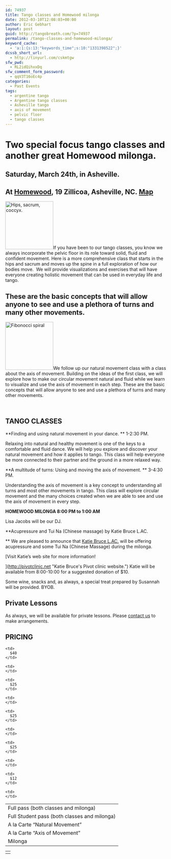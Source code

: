 ```yaml
---
id: 74937
title: Tango classes and Homewood milonga
date: 2012-03-10T12:08:03+00:00
author: Eric Gebhart
layout: post
guid: http://tangobreath.com/?p=74937
permalink: /tango-classes-and-homewood-milonga/
keyword_cache:
  - 'a:1:{s:13:"keywords_time";s:10:"1331398522";}'
dcssb_short_url:
  - http://tinyurl.com/cskmtgw
sfw_pwd:
  - RL2idQihxxDq
sfw_comment_form_password:
  - qqV3T16oEc4p
categories:
  - Past Events
tags:
  - argentine tango
  - Argentine tango classes
  - Asheville tango
  - axis of movement
  - pelvic floor
  - tango classes
---
```

# Two special focus tango classes and another great Homewood milonga.

## Saturday, March 24th, in Asheville.

## At [Homewood](http://www.mybelovedhomewood.com/ "The Homewood website."), 19 Zillicoa, Asheville, NC. [Map](http://maps.google.com/maps?q=190+zillicoa,+asheville,+nc&um=1&ie=UTF-8&hq=&hnear=0x88598b4e1cf9b8eb:0x8eefb5e16d5df521,190+Zillicoa+St,+Asheville,+NC+28801&gl=us&ei=k5XbTuHlI42Wtwevwsj2CA&sa=X&oi=geocode_result&ct=title&resnum=1&ved=0CB0Q8gEwAA "Map to Homewood")

[<img title="Hips" src="http://tangobreath.com/wp-content/uploads/2012/02/Hips-150x150.jpg" alt="Hips, sacrum, coccyx." width="150" height="150" />](http://tangobreath.com/wp-content/uploads/2012/02/Hips.jpg)If you have been to our tango classes, you know we always incorporate the pelvic floor in its role toward solid, fluid and confident movement. Here is a more comprehensive class that starts in the hips and sacrum and moves up the spine in a full exploration of how our bodies move.  We will provide visualizations and exercises that will have everyone creating holistic movement that can be used in everyday life and tango.

## These are the basic concepts that will allow anyone to see and use a plethora of turns and many other movements.

[<img title="fibonocci.007" src="http://tangobreath.com/wp-content/uploads/2012/02/fibonocci.0071-150x150.png" alt="Fibonocci spiral" width="150" height="150" />](http://tangobreath.com/wp-content/uploads/2012/02/fibonocci.0071.png)We follow up our natural movement class with a class about the axis of movement. Building on the ideas of the first class, we will explore how to make our circular movement natural and fluid while we learn to visualize and use the axis of movement in each step. These are the basic concepts that will allow anyone to see and use a plethora of turns and many other movements.

&nbsp;

## TANGO CLASSES

**Finding and using natural movement in your dance. ** 1-2:30 PM.
  
Relaxing into natural and healthy movement is one of the keys to a comfortable and fluid dance. We will help you explore and discover your natural movement and how it applies to tango. This class will help everyone be more connected to their partner and the ground in a more relaxed way.

**A multitude of turns: Using and moving the axis of movement. ** 3-4:30 PM.
  
Understanding the axis of movement is a key concept to understanding all turns and most other movements in tango. This class will explore circular movement and the many choices created when we are able to see and use the axis of movement in every step.

**HOMEWOOD MILONGA 8:00 PM to 1:00 AM**

Lisa Jacobs will be our DJ.

**Acupressure and Tui Na (Chinese massage) by Katie Bruce L.AC.
  
** We are pleased to announce that [Katie Bruce L.AC.](http://pivotclinic.net "Katie Bruce's pivot clinic") will be offering acupressure and some Tui Na (Chinese Massage) during the milonga.
  
[Visit Katie&#8217;s web site for more information!
  
](http://pivotclinic.net "Katie Bruce's Pivot clinic website.") Katie will be available from 8:00-10:00 for a suggested donation of $10.

Some wine, snacks and, as always, a special treat prepared by Susannah will be provided. BYOB.

## Private Lessons

As always, we will be available for private lessons. Please [contact us](http://tangobreath.com/contact/) to make arrangements.

## PRICING

<table>
  <tr>
    <td>
      Full pass (both classes and milonga)
    </td>
    
    <td>
      $40
    </td>
    
    <td>
    </td>
  </tr>
  
  <tr>
    <td>
      Full Student pass (both classes and milonga)
    </td>
    
    <td>
      $25
    </td>
    
    <td>
    </td>
  </tr>
  
  <tr>
    <td>
      A la Carte &#8220;Natural Movement&#8221;
    </td>
    
    <td>
      $25
    </td>
    
    <td>
    </td>
  </tr>
  
  <tr>
    <td>
      A la Carte &#8220;Axis of Movement&#8221;
    </td>
    
    <td>
      $25
    </td>
    
    <td>
    </td>
  </tr>
  
  <tr>
    <td>
      Milonga
    </td>
    
    <td>
      $12
    </td>
    
    <td>
    </td>
  </tr>
</table>

<table>
  <tr>
    <td>
    </td>
  </tr>
</table>